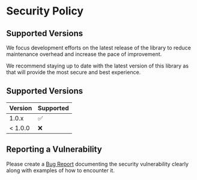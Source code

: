 # Security Policy

## Supported Versions

We focus development efforts on the latest release of the library to reduce maintenance overhead and increase the pace of improvement.

We recommend staying up to date with the latest version of this library as that will provide the most secure and best experience.

## Supported Versions

| Version | Supported          |
|---------|--------------------|
| 1.0.x   | :white_check_mark: |
| < 1.0.0 | :x:                |

## Reporting a Vulnerability

Please create a [Bug Report](https://github.com/wasmium/wasmium-wasm/issues/new?labels=bug&template=bug_report.md) documenting the security vulnerability clearly along with examples of how to encounter it.
